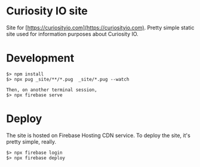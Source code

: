 # Curiosity IO site

Site for [https://curiosityio.com](https://curiosityio.com). Pretty simple static site used for information purposes about Curiosity IO. 

# Development 

```
$> npm install 
$> npx pug _site/**/*.pug  _site/*.pug --watch 

Then, on another terminal session, 
$> npx firebase serve
```

# Deploy 

The site is hosted on Firebase Hosting CDN service. To deploy the site, it's pretty simple, really. 

```
$> npx firebase login
$> npx firebase deploy
```